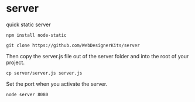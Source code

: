 # server
quick static server

```
npm install node-static
```

```
git clone https://github.com/WebDesignerKits/server
```

Then copy the server.js file out of the server folder and into the root of your project.

```
cp server/server.js server.js
```

Set the port when you activate the server.

```
node server 8080
```


